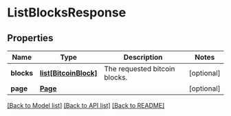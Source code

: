 # ListBlocksResponse

## Properties
Name | Type | Description | Notes
------------ | ------------- | ------------- | -------------
**blocks** | [**list[BitcoinBlock]**](BitcoinBlock.md) | The requested bitcoin blocks. | [optional] 
**page** | [**Page**](Page.md) |  | [optional] 

[[Back to Model list]](../README.md#documentation-for-models) [[Back to API list]](../README.md#documentation-for-api-endpoints) [[Back to README]](../README.md)


